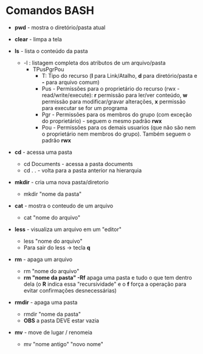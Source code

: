 # Comandos BASH
* **pwd** - mostra o diretório/pasta atual
* **clear** - limpa a tela
* **ls** - lista o conteúdo da pasta
	* -l : listagem completa dos atributos de um arquivo/pasta
		* TPusPgrPou
			* T: Tipo do recurso (**l** para Link/Atalho, **d** para diretório/pasta e **-** para arquivo comum)
			* Pus - Permissões para o proprietário do recurso (rwx - read/write/execute): **r** permissão para ler/ver conteúdo, **w** permissão para modificar/gravar alterações, **x** permissão para executar se for um programa
			* Pgr - Permissões para os membros do grupo (com exceção do proprietário) - seguem o mesmo padrão **rwx**
			* Pou - Permissões para os demais usuarios (que não são nem o proprietário nem membros do grupo). Também seguem o padrão **rwx**
* **cd** - acessa uma pasta
	* cd Documents - acessa a pasta documents
	* cd . . - volta para a pasta anterior na hierarquia
* **mkdir** - cria uma nova pasta/diretorio
	* mkdir "nome da pasta"
* **cat** - mostra o conteudo de um arquivo
	* cat "nome do arquivo"
* **less** - visualiza um arquivo em um "editor"
	* less "nome do arquivo"
	* Para sair do less -> tecla **q**
* **rm** - apaga um arquivo
	* rm "nome do arquivo"
	* **rm "nome da pasta" -Rf** apaga uma pasta e tudo o que tem dentro dela (o **R** indica essa "recursividade" e o **f** força a operação para evitar confirmações desnecessárias)
* **rmdir** - apaga uma pasta
	* rmdir "nome da pasta"
	* **OBS** a pasta DEVE estar vazia

* **mv** - move de lugar / renomeia
	* mv "nome antigo" "novo nome"
